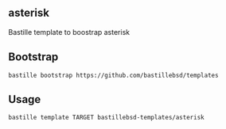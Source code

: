 ## asterisk
Bastille template to boostrap asterisk

## Bootstrap
```shell
bastille bootstrap https://github.com/bastillebsd/templates
```

## Usage
```shell
bastille template TARGET bastillebsd-templates/asterisk
```
